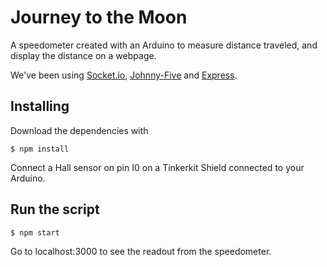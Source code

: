 # Journey to the Moon

A speedometer created with an Arduino to measure distance traveled, and display
the distance on a webpage.

We've been using [Socket.io](https://socket.io/), [Johnny-Five](http://johnny-five.io/) and [Express](https://expressjs.com/).

## Installing
Download the dependencies with
```
$ npm install
```
Connect a Hall sensor on pin I0 on a Tinkerkit Shield connected to your Arduino.

## Run the script
```
$ npm start
```
Go to localhost:3000 to see the readout from the speedometer.